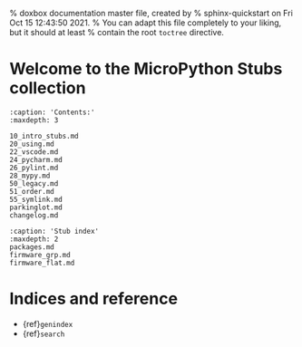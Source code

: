 % doxbox documentation master file, created by
% sphinx-quickstart on Fri Oct 15 12:43:50 2021.
% You can adapt this file completely to your liking, but it should at least
% contain the root `toctree` directive.

# Welcome to the MicroPython Stubs collection

```{toctree}
:caption: 'Contents:'
:maxdepth: 3

10_intro_stubs.md
20_using.md
22_vscode.md
24_pycharm.md
26_pylint.md
28_mypy.md
50_legacy.md
51_order.md
55_symlink.md
parkinglot.md
changelog.md

```

```{toctree}
:caption: 'Stub index'
:maxdepth: 2
packages.md
firmware_grp.md
firmware_flat.md
```
# Indices and reference
- {ref}`genindex`
- {ref}`search`

<!-- - {ref}`modindex` -->